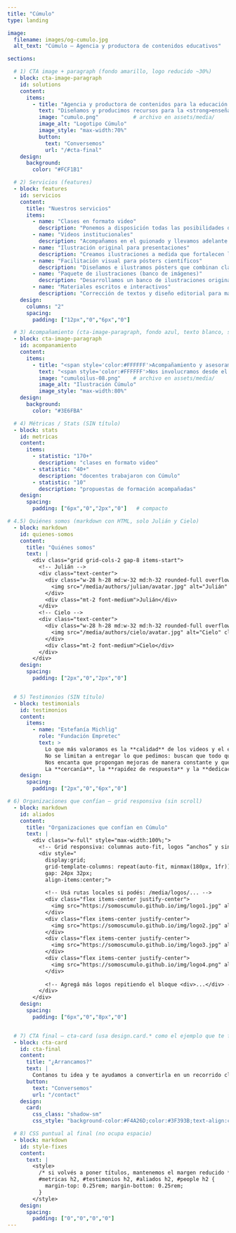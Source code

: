 ```yaml
---
title: "Cúmulo"
type: landing

image:
  filename: images/og-cumulo.jpg
  alt_text: "Cúmulo — Agencia y productora de contenidos educativos"

sections:

  # 1) CTA image + paragraph (fondo amarillo, logo reducido ~30%)
  - block: cta-image-paragraph
    id: solutions
    content:
      items:
        - title: "Agencia y productora de contenidos para la educación y la ciencia"
          text: "Diseñamos y producimos recursos para la <strong>enseñanza y el aprendizaje</strong> en diversos formatos y plataformas. Acompañamos a <strong>docentes y organizaciones</strong> para fortalecer sus propuestas, elegir el formato adecuado para cada contenido, <strong>estructurar guiones</strong> de clases y crear materiales <strong>visuales, audiovisuales y escritos</strong> que acerquen sus iniciativas a las y los estudiantes."
          image: "cumulo.png"           # archivo en assets/media/
          image_alt: "Logotipo Cúmulo"
          image_style: "max-width:70%"
          button:
            text: "Conversemos"
            url: "/#cta-final"
    design:
      background:
        color: "#FCF1B1"

  # 2) Servicios (features)
  - block: features
    id: servicios
    content:
      title: "Nuestros servicios"
      items:
        - name: "Clases en formato video"
          description: "Ponemos a disposición todas las posibilidades del lenguaje audiovisual para diseñar clases que transformen la experiencia de tus estudiantes."
        - name: "Videos institucionales"
          description: "Acompañamos en el guionado y llevamos adelante la producción y edición de videos para presentar tu organización."
        - name: "Ilustración original para presentaciones"
          description: "Creamos ilustraciones a medida que fortalecen la comunicación visual de tus presentaciones. Definimos objetivos y estilo junto al equipo."
        - name: "Facilitación visual para pósters científicos"
          description: "Diseñamos e ilustramos pósters que combinan claridad conceptual y coherencia visual. Organizamos la información y destacamos aportes clave."
        - name: "Paquete de ilustraciones (banco de imágenes)"
          description: "Desarrollamos un banco de ilustraciones originales adaptable a múltiples formatos. Definimos líneas estéticas y temáticas de tu proyecto."
        - name: "Materiales escritos e interactivos"
          description: "Corrección de textos y diseño editorial para materiales de lectura e interactivos."
    design:
      columns: "2"
      spacing:
        padding: ["12px","0","6px","0"]

  # 3) Acompañamiento (cta-image-paragraph, fondo azul, texto blanco, sin botón)
  - block: cta-image-paragraph
    id: acompanamiento
    content:
      items:
        - title: "<span style='color:#FFFFFF'>Acompañamiento y asesoramiento pedagógico</span>"
          text: "<span style='color:#FFFFFF'>Nos involucramos desde el <strong>inicio</strong>: ideación, lenguajes, formatos y experiencias de aprendizaje. ¿Qué conviene contar en <strong>video</strong> y qué en <strong>material escrito</strong>? ¿La propuesta combina materiales e <strong>instancias sincrónicas</strong>? ¿Cómo articularlas sin repetir contenidos? Co-diseñamos rutas claras para que cada pieza cumpla un rol y el conjunto tenga <strong>coherencia</strong>.</span>"
          image: "cumuloilus-08.png"    # archivo en assets/media/
          image_alt: "Ilustración Cúmulo"
          image_style: "max-width:80%"
    design:
      background:
        color: "#3E6FBA"

  # 4) Métricas / Stats (SIN título)
  - block: stats
    id: metricas
    content:
      items:
        - statistic: "170+"
          description: "clases en formato video"
        - statistic: "40+"
          description: "docentes trabajaron con Cúmulo"
        - statistic: "10"
          description: "propuestas de formación acompañadas"
    design:
      spacing:
        padding: ["6px","0","2px","0"]   # compacto

# 4.5) Quiénes somos (markdown con HTML, solo Julián y Cielo)
  - block: markdown
    id: quienes-somos
    content:
      title: "Quiénes somos"
      text: |
        <div class="grid grid-cols-2 gap-8 items-start">
          <!-- Julián -->
          <div class="text-center">
            <div class="w-28 h-28 md:w-32 md:h-32 rounded-full overflow-hidden mx-auto shadow">
              <img src="/media/authors/julian/avatar.jpg" alt="Julián" class="w-full h-full object-cover" loading="lazy" />
            </div>
            <div class="mt-2 font-medium">Julián</div>
          </div>
          <!-- Cielo -->
          <div class="text-center">
            <div class="w-28 h-28 md:w-32 md:h-32 rounded-full overflow-hidden mx-auto shadow">
              <img src="/media/authors/cielo/avatar.jpg" alt="Cielo" class="w-full h-full object-cover" loading="lazy" />
            </div>
            <div class="mt-2 font-medium">Cielo</div>
          </div>
        </div>
    design:
      spacing:
        padding: ["2px","0","2px","0"]


  # 5) Testimonios (SIN título)
  - block: testimonials
    id: testimonios
    content:
      items:
        - name: "Estefanía Michlig"
          role: "Fundación Empretec"
          text: >
            Lo que más valoramos es la **calidad** de los videos y el enorme **compromiso** con el que trabajan.
            No se limitan a entregar lo que pedimos: buscan que todo quede **claro, atractivo y realmente útil** para el usuario.
            Nos encanta que propongan mejoras de manera constante y que se pongan manos a la obra para lograr un producto cada vez mejor.
            La **cercanía**, la **rapidez de respuesta** y la **dedicación** para asegurarse de que todo quede perfecto hacen que trabajar juntos sea siempre un gusto.
    design:
      spacing:
        padding: ["2px","0","6px","0"]

# 6) Organizaciones que confían — grid responsiva (sin scroll)
  - block: markdown
    id: aliados
    content:
      title: "Organizaciones que confían en Cúmulo"
      text: |
        <div class="w-full" style="max-width:100%;">
          <!-- Grid responsiva: columnas auto-fit, logos “anchos” y sin overflow -->
          <div style="
            display:grid;
            grid-template-columns: repeat(auto-fit, minmax(180px, 1fr));
            gap: 24px 32px;
            align-items:center;">
            
            <!-- Usá rutas locales si podés: /media/logos/... -->
            <div class="flex items-center justify-center">
              <img src="https://somoscumulo.github.io/img/logo1.jpg" alt="Logo 1" style="max-width: 220px; width: 100%; height:auto;" />
            </div>
            <div class="flex items-center justify-center">
              <img src="https://somoscumulo.github.io/img/logo2.jpg" alt="Logo 2" style="max-width: 220px; width: 100%; height:auto;" />
            </div>
            <div class="flex items-center justify-center">
              <img src="https://somoscumulo.github.io/img/logo3.jpg" alt="Logo 3" style="max-width: 220px; width: 100%; height:auto;" />
            </div>
            <div class="flex items-center justify-center">
              <img src="https://somoscumulo.github.io/img/logo4.png" alt="Logo 4" style="max-width: 220px; width: 100%; height:auto;" />
            </div>
  
            <!-- Agregá más logos repitiendo el bloque <div>...</div> -->
          </div>
        </div>
    design:
      spacing:
        padding: ["6px","0","8px","0"]


  # 7) CTA final — cta-card (usa design.card.* como el ejemplo que te funciona)
  - block: cta-card
    id: cta-final
    content:
      title: "¿Arrancamos?"
      text: |
        Contanos tu idea y te ayudamos a convertirla en un recorrido claro para tus estudiantes.
      button:
        text: "Conversemos"
        url: "/contact"
    design:
      card:
        css_class: "shadow-sm"
        css_style: "background-color:#F4A26D;color:#3F393B;text-align:center; padding: 2.5rem; border-radius: 1rem;"

  # 8) CSS puntual al final (no ocupa espacio)
  - block: markdown
    id: style-fixes
    content:
      text: |
        <style>
          /* si volvés a poner títulos, mantenemos el margen reducido */
          #metricas h2, #testimonios h2, #aliados h2, #people h2 {
            margin-top: 0.25rem; margin-bottom: 0.25rem;
          }
        </style>
    design:
      spacing:
        padding: ["0","0","0","0"]
---
```

